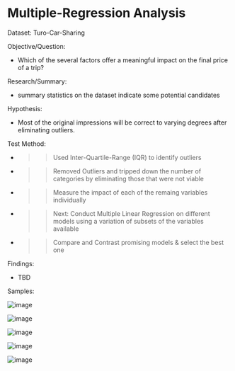 # Multiple-Regression Analysis

Dataset: Turo-Car-Sharing

Objective/Question: 
- Which of the several factors offer a meaningful impact on the final price of a trip?

Research/Summary:
- summary statistics on the dataset indicate some potential candidates

Hypothesis:
- Most of the original impressions will be correct to varying degrees after eliminating outliers.

Test Method:
- >> Used Inter-Quartile-Range (IQR) to identify outliers 
- >> Removed Outliers and tripped down the number of categories by eliminating those that were not viable 
- >> Measure the impact of each of the remaing variables individually
- >> Next: Conduct Multiple Linear Regression on different models using a variation of subsets of the variables available 
- >> Compare and Contrast promising models & select the best one

Findings:
- TBD

Samples:

![image](https://user-images.githubusercontent.com/68612270/158705862-dcad3084-44e4-448a-9893-e7882a96322f.png)

![image](https://user-images.githubusercontent.com/68612270/158705887-afad8c3c-527d-4f8a-88ca-b3d0490ff2eb.png)

![image](https://user-images.githubusercontent.com/68612270/158705538-2734a666-1143-46a5-bda1-187fbb673271.png)

![image](https://user-images.githubusercontent.com/68612270/158705959-9512a92d-e18a-4b34-82dd-fa7b51690f2b.png)

![image](https://user-images.githubusercontent.com/68612270/158706032-0fb21b64-f105-404c-80b2-71d69a4c2d08.png)
